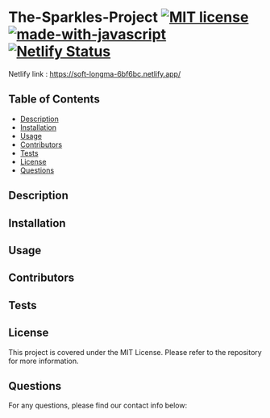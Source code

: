 # The-Sparkles-Project [![MIT license](https://img.shields.io/badge/License-MIT-blue.svg)](https://lbesson.mit-license.org/) [![made-with-javascript](https://img.shields.io/badge/Made%20with-JavaScript-1f425f.svg)](https://www.javascript.com) [![Netlify Status](https://api.netlify.com/api/v1/badges/eb7934dd-c40f-4223-b15b-f61833e728dd/deploy-status)](https://app.netlify.com/sites/soft-longma-6bf6bc/deploys)

Netlify link : https://soft-longma-6bf6bc.netlify.app/





## Table of Contents 
 
- [Description](#description) 
- [Installation](#installation) 
- [Usage](#usage) 
- [Contributors](#contributors) 
- [Tests](#tests) 
- [License](#license) 
- [Questions](#questions) 
 
## Description 

 
## Installation 

 
## Usage 

 
## Contributors 

 
## Tests 

 
## License 
This project is covered under the MIT License. Please refer to the repository for more information.
 
## Questions 
For any questions, please find our contact info below: 


